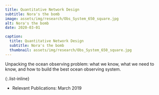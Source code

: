 ```yaml
---
title: Quantitative Network Design
subtitle: Nora's the bomb 
image: assets/img/research/Obs_System_650_square.jpg
alt: Nora's the bomb
date: 2020-03-01

caption:
  title: Quantitative Network Design
  subtitle: Nora's the bomb
  thumbnail: assets/img/research/Obs_System_650_square.jpg
---
```

Unpacking the ocean observing problem: what we know, what we need to know, and how to build the best ocean observing system. 

{:.list-inline}
- Relevant Publications: March 2019
